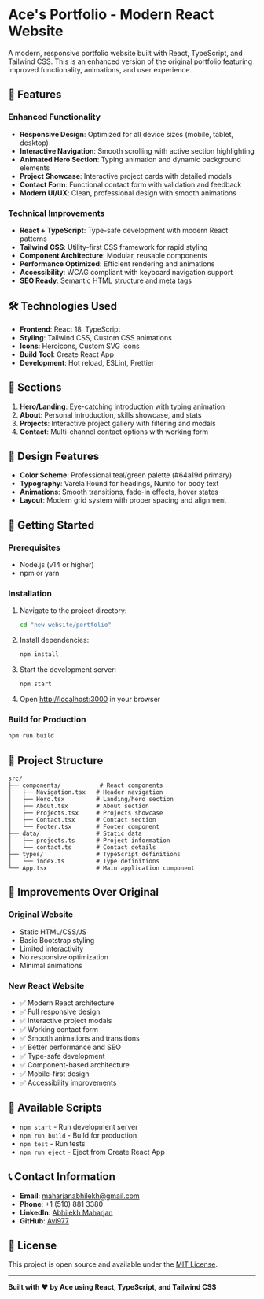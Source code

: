 # Ace's Portfolio - Modern React Website

A modern, responsive portfolio website built with React, TypeScript, and Tailwind CSS. This is an enhanced version of the original portfolio featuring improved functionality, animations, and user experience.

## 🚀 Features

### Enhanced Functionality
- **Responsive Design**: Optimized for all device sizes (mobile, tablet, desktop)
- **Interactive Navigation**: Smooth scrolling with active section highlighting
- **Animated Hero Section**: Typing animation and dynamic background elements
- **Project Showcase**: Interactive project cards with detailed modals
- **Contact Form**: Functional contact form with validation and feedback
- **Modern UI/UX**: Clean, professional design with smooth animations

### Technical Improvements
- **React + TypeScript**: Type-safe development with modern React patterns
- **Tailwind CSS**: Utility-first CSS framework for rapid styling
- **Component Architecture**: Modular, reusable components
- **Performance Optimized**: Efficient rendering and animations
- **Accessibility**: WCAG compliant with keyboard navigation support
- **SEO Ready**: Semantic HTML structure and meta tags

## 🛠️ Technologies Used

- **Frontend**: React 18, TypeScript
- **Styling**: Tailwind CSS, Custom CSS animations
- **Icons**: Heroicons, Custom SVG icons
- **Build Tool**: Create React App
- **Development**: Hot reload, ESLint, Prettier

## 📱 Sections

1. **Hero/Landing**: Eye-catching introduction with typing animation
2. **About**: Personal introduction, skills showcase, and stats
3. **Projects**: Interactive project gallery with filtering and modals
4. **Contact**: Multi-channel contact options with working form

## 🎨 Design Features

- **Color Scheme**: Professional teal/green palette (#64a19d primary)
- **Typography**: Varela Round for headings, Nunito for body text
- **Animations**: Smooth transitions, fade-in effects, hover states
- **Layout**: Modern grid system with proper spacing and alignment

## 🚀 Getting Started

### Prerequisites
- Node.js (v14 or higher)
- npm or yarn

### Installation
1. Navigate to the project directory:
   ```bash
   cd "new-website/portfolio"
   ```

2. Install dependencies:
   ```bash
   npm install
   ```

3. Start the development server:
   ```bash
   npm start
   ```

4. Open [http://localhost:3000](http://localhost:3000) in your browser

### Build for Production
```bash
npm run build
```

## 📂 Project Structure

```
src/
├── components/           # React components
│   ├── Navigation.tsx   # Header navigation
│   ├── Hero.tsx         # Landing/hero section
│   ├── About.tsx        # About section
│   ├── Projects.tsx     # Projects showcase
│   ├── Contact.tsx      # Contact section
│   └── Footer.tsx       # Footer component
├── data/                # Static data
│   ├── projects.ts      # Project information
│   └── contact.ts       # Contact details
├── types/               # TypeScript definitions
│   └── index.ts         # Type definitions
└── App.tsx              # Main application component
```

## 🎯 Improvements Over Original

### Original Website
- Static HTML/CSS/JS
- Basic Bootstrap styling
- Limited interactivity
- No responsive optimization
- Minimal animations

### New React Website
- ✅ Modern React architecture
- ✅ Full responsive design
- ✅ Interactive project modals
- ✅ Working contact form
- ✅ Smooth animations and transitions
- ✅ Better performance and SEO
- ✅ Type-safe development
- ✅ Component-based architecture
- ✅ Mobile-first design
- ✅ Accessibility improvements

## 🔧 Available Scripts

- `npm start` - Run development server
- `npm run build` - Build for production
- `npm test` - Run tests
- `npm run eject` - Eject from Create React App

## 📞 Contact Information

- **Email**: maharjanabhilekh@gmail.com
- **Phone**: +1 (510) 881 3380
- **LinkedIn**: [Abhilekh Maharjan](https://www.linkedin.com/in/abhilekh-maharjan-925b48265)
- **GitHub**: [Avi977](https://github.com/Avi977)

## 📝 License

This project is open source and available under the [MIT License](LICENSE).

---

**Built with ❤️ by Ace using React, TypeScript, and Tailwind CSS**